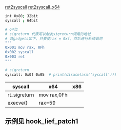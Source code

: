 [ret2syscall](https://syscalls.w3challs.com/?arch=x86)
[ret2syscall_x64](https://syscalls.w3challs.com/?arch=x86_64)

```sh
int 0x80; 32bit
syscall ; 64bit
```

```bash
# 64位
# sigreturn 代表可以触发sigreturn调用的地址
# 其gadgets如下，只要使rax = 0xf，然后进行系统调用
"""
0x001 mov rax, 0Fh
0x002 syscall
0x003 ret
"""

# sigreturn
syscall: 0x0f 0x05  # print(disasm(asm('syscall')))
```

| syscall      | x64         | x86 |
| ------------ | ----------- | --- |
| rt_sigreturn | mov rax,0Fh |     |
| execve()     | rax=59      |     |

## 示例见 hook_lief_patch1
